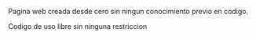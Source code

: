 Pagina web creada desde cero sin ningun conocimiento previo en codigo.

Codigo de uso libre sin ninguna restriccion
